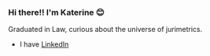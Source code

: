 ### Hi there!! I'm Katerine :blush:

Graduated in Law, curious about the universe of jurimetrics.


- I have [LinkedIn](https://www.linkedin.com/in/katerinewitkoski/)

